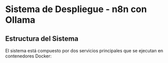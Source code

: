 # Sistema de Despliegue - n8n con Ollama

## Estructura del Sistema

El sistema está compuesto por dos servicios principales que se ejecutan en contenedores Docker: 
